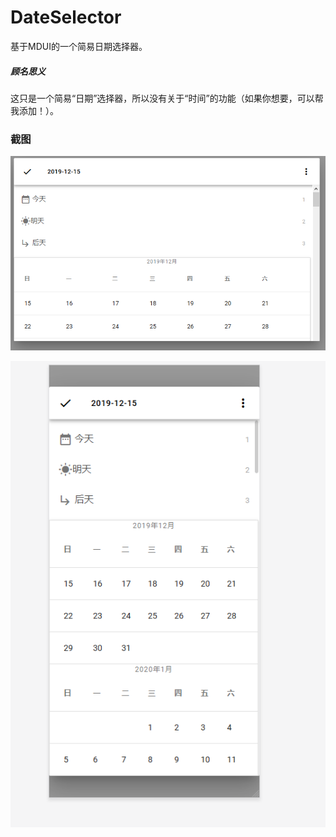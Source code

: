 # DateSelector

基于MDUI的一个简易日期选择器。

##### 顾名思义

这只是一个简易“日期”选择器，所以没有关于“时间”的功能（如果你想要，可以帮我添加！）。



### 截图

![](./images/pc.PNG)

![](./images/mobile.PNG)